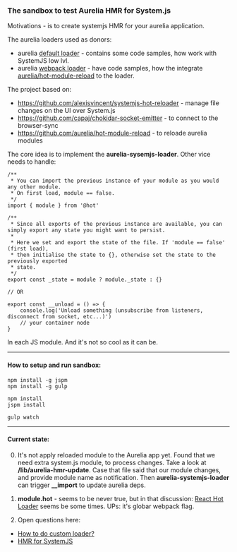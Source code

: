 ### The sandbox to test Aurelia HMR for System.js

Motivations - is to create systemjs HMR for your aurelia application.

The aurelia loaders used as donors: 
-  aurelia [default loader](https://github.com/aurelia/loader-default/blob/master/src/index.js) - contains some code samples, how work with SystemJS low lvl.
-  aurelia [webpack loader](https://github.com/aurelia/loader-webpack/blob/master/src/aurelia-loader-webpack.ts) - have code samples, how the integrate [aurelia/hot-module-reload](https://github.com/aurelia/hot-module-reload) to the loader.

The project based on:
- https://github.com/alexisvincent/systemjs-hot-reloader - manage file changes on the UI over System.js
- https://github.com/capaj/chokidar-socket-emitter - to connect to the browser-sync
- https://github.com/aurelia/hot-module-reload - to reloade aurelia modules

The core idea is to implement the **aurelia-sysemjs-loader**. Other vice needs to handle: 

```
/**
 * You can import the previous instance of your module as you would any other module.
 * On first load, module == false.
 */
import { module } from '@hot'

/**
 * Since all exports of the previous instance are available, you can simply export any state you might want to persist.
 *
 * Here we set and export the state of the file. If 'module == false' (first load),
 * then initialise the state to {}, otherwise set the state to the previously exported
 * state.
 */
export const _state = module ? module._state : {}

// OR

export const __unload = () => {
    console.log('Unload something (unsubscribe from listeners, disconnect from socket, etc...)')
    // your container node
}
```

In each JS module. And it's not so cool as it can be.

-----

#### How to setup and run sandbox:

```
npm install -g jspm
npm install -g gulp

npm install
jspm install

gulp watch
```

-----

#### Current state: 

0. It's not apply reloaded module to the Aurelia app yet. Found that we need extra system.js module, to process changes. Take a look at **/lib/aurelia-hmr-update**. Case that file said that our module changes, and provide module name as notification. Then **aurelia-systemjs-loader** can trigger **__import** to update aurelia deps.

2. **module.hot** - seems to be never true, but in that discussion: [React Hot Loader](https://github.com/alexisvincent/systemjs-hot-reloader/issues/140) seems be some times. UPs: it's globar webpack flag. 

3. Open questions here:
  - [How to do custom loader?](https://github.com/alexisvincent/systemjs-hot-reloader/issues/143)
  - [HMR for SystemJS](https://github.com/aurelia/hot-module-reload/issues/10)

